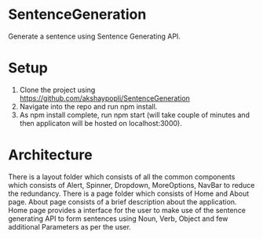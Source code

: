 # SentenceGeneration
Generate a sentence using Sentence Generating API.

# Setup
1. Clone the project using  https://github.com/akshaypopli/SentenceGeneration
2. Navigate into the repo and run npm install.
3. As npm install complete, run npm start (will take couple of minutes and then applicaton will be hosted on localhost:3000).

# Architecture
There is a layout folder which consists of all the common components which consists of Alert, Spinner, Dropdown, MoreOptions, NavBar to reduce the redundancy. There is a page folder which consists of Home and About page. About page consists of a brief description about the application. Home page provides a interface for the user to make use of the sentence generating API to form sentences using Noun, Verb, Object and few additional Parameters as per the user. 
